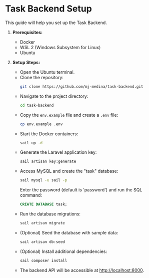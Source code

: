 # Task Backend Setup

This guide will help you set up the Task Backend.

1. **Prerequisites:**
   - Docker
   - WSL 2 (Windows Subsystem for Linux)
   - Ubuntu

2. **Setup Steps:**
   - Open the Ubuntu terminal.
   - Clone the repository:
     ```bash
     git clone https://github.com/mj-medina/task-backend.git
     ```
   - Navigate to the project directory:
     ```bash
     cd task-backend
     ```
   - Copy the `env.example` file and create a `.env` file:
     ```bash
     cp env.example .env
     ```
   - Start the Docker containers:
     ```bash
     sail up -d
     ```
   - Generate the Laravel application key:
     ```bash
     sail artisan key:generate
     ```
   - Access MySQL and create the "task" database:
     ```bash
     sail mysql -u sail -p
     ```
     Enter the password (default is 'password') and run the SQL command:
     ```sql
     CREATE DATABASE task;
     ```
   - Run the database migrations:
     ```bash
     sail artisan migrate
     ```
   - (Optional) Seed the database with sample data:
     ```bash
     sail artisan db:seed
     ```
   - (Optional) Install additional dependencies:
     ```bash
     sail composer install
     ```
   - The backend API will be accessible at [http://localhost:8000](http://localhost:8000).
